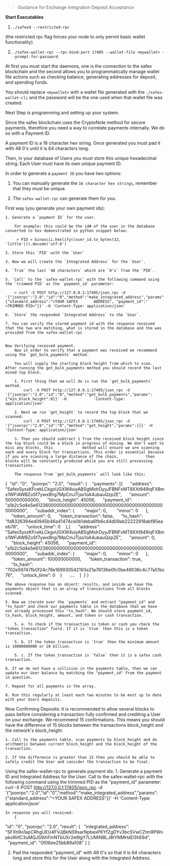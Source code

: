 > Guidance for Exchange Integration Deposit Acceptance


**Start Executables**

1. `./safexd --restricted-rpc`

(the restricted rpc flag forces your node to only permit basic wallet functionality)

2. `./safex-wallet-rpc --rpc-bind-port 17405 --wallet-file <mywallet> --prompt-for-password`

At first you must start the daemons, one is the connection to the safex blockchain and the second allows you to programmatically manage wallet file actions such as checking balance, generating addresses for deposit, and spending funds.


You should replace `<mywallet>` with a wallet file generated with the `./safex-wallet-cli` and the password will be the one used when that wallet file was created.


Next Step is programming and setting up your system.

Since the safex blockchain uses the CryptoNote method for secure payments, therefore you need a way to correlate payments internally. We do so with a Payment ID.

A payment ID is a 16 character hex string. Once generated you must pad it with 48 0's until it is 64 characters long.

Then, in your database of Users you must store this unique hexadecimal string. Each User must have its own unique payment ID.


In order to generate a `payment ID` you have two options:

1. You can manually generate the `16 character hex strings`, remember that they must be unique.

2. The `safex-wallet-rpc` can generate them for you. 


First way (you generate your own payment ids):

	1. Generate a `payment ID` for the user. 

		For example: this could be the id# of the user in the database converted to hex demonstrated in python snippet below:

		 > PID = binascii.hexlify((user_id.to_bytes(32, 'little'))).decode('utf-8')

	2. Store this `PID` with the `User`

	3. Now we will create the `Integrated Address` for the `User`.

	4. `Trim` the last `48 characters` which are `0's` from the `PID`.

	5. `Call` to the `safex-wallet-rpc` with the following command using the `trimmed PID` as the `payment_id` parameter:

		> curl -X POST http://127.0.0.1:17405/json_rpc -d '{"jsonrpc":"2.0","id":"0","method":"make_integrated_address","params":{"standard_address":"<YOUR SAFEX 		ADDRESS", "payment_id":"<TRIMMED PID>"}}' -H 'Content-Type: application/json'

	6. `Store` the responded `Integrated Address` to the `User`.

	7. You can verify the stored payment id with the response received that the two are matching, what is stored in the database and the was provided from the safex-wallet-rpc

	
	Now Verifying received payment.
		Now in order to verify that a payment was received we recommend using the `get_bulk_payments` method.
		
		You will supply the starting block height from which to scan. After running the get_bulk_payments method you should record the last mined top block.

		1. First thing that we will do is run the `get_bulk_payments` method. 
			curl -X POST http://127.0.0.1:17405/json_rpc -d '{"jsonrpc":"2.0","id":"0","method":"get_bulk_payments","params":{"min_block_height":0}}' -H 			'Content-Type: application/json'
		
		2. Next we run `get_height` to record the top block that we scanned:
			curl -X POST http://127.0.0.1:17405/json_rpc -d '{"jsonrpc":"2.0","id":"0","method":"get_height","params":{}}' -H 			'Content-Type: application/json'

		3. Then you should subtract 1 from the received block height since the top block could be a block in progress of mining. We don't want to miss any blocks, this 			method will ensure we are scanning each and every block for transactions. This order is essential because if you are scanning a large distance of the chain, 			then blocks will be constantly produced while you are still processing transactions.

		The response from `get_bulk_payments` will look like this:
{
  "id": "0",
  "jsonrpc": "2.0",
  "result": {
    "payments": [{
      "address": "Safex5yssKFcekLCkgoUGXW4uiyABSgMidrDyyJFBNFxMT8XXt949iqFX8mx1WFiAWBZoSf7ywx8hg7MpCmJTjss1oA4ubauQzp2E",
      "amount": 500000000000,
      "block_height": 45056,
      "payment_id": "a1b2c5d4e5e61236000000000000000000000000000000000000000000000000",
      "subaddr_index": {
        "major": 0,
        "minor": 0
      },
      "token_amount": 0,
      "token_transaction": false,
      "tx_hash": "fd8326394ed0945b46a41474ce0b1deba6fb6c44d09ab22222918abf85eaeb78",
      "unlock_time": 0
    },{
      "address": "Safex5yssKFcekLCkgoUGXW4uiyABSgMidrDyyJFBNFxMT8XXt949iqFX8mx1WFiAWBZoSf7ywx8hg7MpCmJTjss1oA4ubauQzp2E",
      "amount": 0,
      "block_height": 45056,
      "payment_id": "a1b2c5d4e5e61236000000000000000000000000000000000000000000000000",
      "subaddr_index": {
        "major": 0,
        "minor": 0
      },
      "token_amount": 100000000000,
      "token_transaction": true,
      "tx_hash": "702e59747fb0f24c78e169930542193e21a76136e0fc0be49036c4c77a51bc76",
      "unlock_time": 0
    }
      ....
    ]
  }
}

	The above response has an object: results, and inside we have the payments object that is an array of transactions from all blocks scanned. 
	
	5. Now we iterate over the `payments` and extract "payment_id" and "tx_hash" and check our payments table in the database that we have not already processed this "tx_hash". We should store payment_id, tx_hash, block_height, amount, and token or cash transaction.

		5. a. To check if the transaction is token or cash you check the "token_transaction" field. If it is `true` then this is a token transaction.
	
		5. b. If the token_transaction is `true` then the minimum amount is 10000000000 or 10 billion. 

		5. c. If the token_transaction is `false` then it is a safex cash transaction.

	6. If we do not have a collision in the payments table, then we can update our User balance by matching the "payment_id" from the payment in question.

	7. Repeat for all payments in the array.

	8. Run this regularly at least each two minutes to be most up to date with your Users deposits.		


Now Confirming Deposits:
	It is recommended to allow several blocks to pass before considering a transaction fully confirmed and crediting a User on your exchange. We recommend 15 confirmations. This means you should have the difference of 15 blocks between the transactions block_height and the network's block_height.

	1. Call to the payments table, scan payments by block_height and do arithmetic between current block_height and the block_height of the transaction.

	2. If the difference is greater than 15 then you should be able to safely credit the User and consider the transaction to be final.



Using the safex-wallet-rpc to generate payment ids:
	1. Generate a payment ID and Integrated Address for the User. 
		Call to the safex-wallet-rpc with the following command using the trimmed PID as the "payment_id" parameter:
		curl -X POST http://127.0.0.1:17405/json_rpc -d '{"jsonrpc":"2.0","id":"0","method":"make_integrated_address","params":{"standard_address":"<YOUR SAFEX 		ADDRESS"}}' -H 'Content-Type: application/json'

	In response you will received:
		{
 "id": "0",
 "jsonrpc": "2.0",
 "result": {
   "integrated_address": "SFXti9o1apCRhgUEU4FVJjBkNS9sarNpbexP6YfZgDYv3bcSVwCZtm9PWnpkoRiifC3uMQJS9ihFmNTbUXr2eWgY7LUMiNBLJ8tYNMHdD3hE6d",
   "payment_id": "0f06ee25bb89a108"
 }
}

2. Pad the responded "payment_id" with 48 0's so that it is 64 characters long and store this for the User along with the Integrated Address.
	

	

